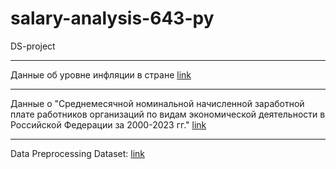 # salary-analysis-643-py
DS-project

----------------------------
Данные об уровне инфляции в стране [link](https://xn----ctbjnaatncev9av3a8f8b.xn--p1ai/%D1%82%D0%B0%D0%B1%D0%BB%D0%B8%D1%86%D1%8B-%D0%B8%D0%BD%D1%84%D0%BB%D1%8F%D1%86%D0%B8%D0%B8)

----------------------------
Данные о "Среднемесячной номинальной начисленной заработной плате работников организаций по видам экономической деятельности в Российской Федерации за 2000-2023 гг." [link](https://rosstat.gov.ru/labor_market_employment_salaries)


----------------------------
Data Preprocessing
Dataset: [link](https://raw.githubusercontent.com/Borislove/files/main/data/data.csv)
